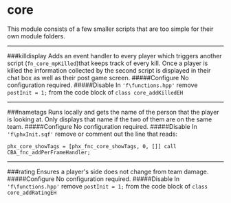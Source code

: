 # core

This module consists of a few smaller scripts that are too simple for their own module folders. 

***

###killdisplay
Adds an event handler to every player which triggers another script (`fn_core_mpKilled`)that keeps track of every kill. Once a player is killed the information collected by the second script is displayed in their chat box as well as their post game screen.
#####Configure
No configuration required.
#####Disable
In `'f\functions.hpp'` remove `postInit = 1;` from the code block of `class core_addKilledEH`


***

###nametags
Runs locally and gets the name of the person that the player is looking at. Only displays that name if the two of them are on the same team.
#####Configure
No configuration required.
#####Disable
In `'f\phxInit.sqf'` remove or comment out the line that reads:
```
phx_core_showTags = [phx_fnc_core_showTags, 0, []] call CBA_fnc_addPerFrameHandler;
```

***

###rating
Ensures a player's side does not change from team damage.
#####Configure
No configuration required.
#####Disable
In `'f\functions.hpp'` remove `postInit = 1;` from the code block of `class core_addRatingEH`
